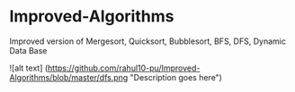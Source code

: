 # Improved-Algorithms
Improved version of Mergesort, Quicksort, Bubblesort, BFS, DFS, Dynamic Data Base


![alt text] (https://github.com/rahul10-pu/Improved-Algorithms/blob/master/dfs.png "Description goes here")
